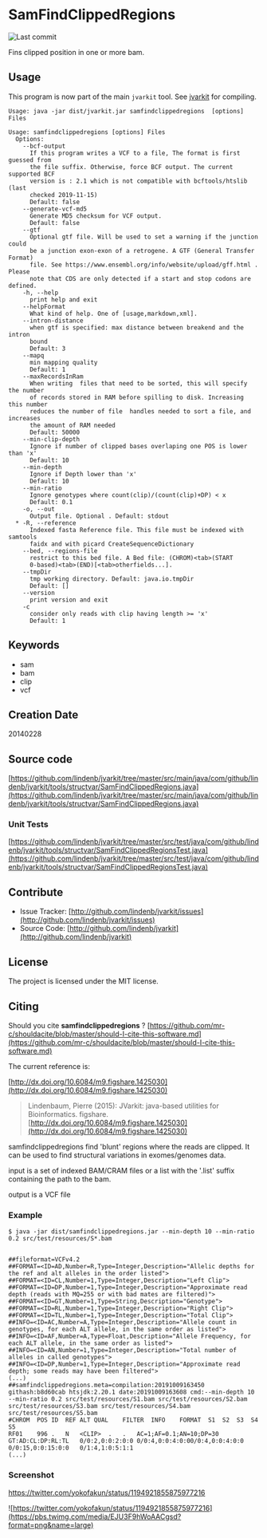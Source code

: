 # SamFindClippedRegions

![Last commit](https://img.shields.io/github/last-commit/lindenb/jvarkit.png)

Fins clipped position in one or more bam. 


## Usage


This program is now part of the main `jvarkit` tool. See [jvarkit](JvarkitCentral.md) for compiling.


```
Usage: java -jar dist/jvarkit.jar samfindclippedregions  [options] Files

Usage: samfindclippedregions [options] Files
  Options:
    --bcf-output
      If this program writes a VCF to a file, The format is first guessed from 
      the file suffix. Otherwise, force BCF output. The current supported BCF 
      version is : 2.1 which is not compatible with bcftools/htslib (last 
      checked 2019-11-15)
      Default: false
    --generate-vcf-md5
      Generate MD5 checksum for VCF output.
      Default: false
    --gtf
      Optional gtf file. Will be used to set a warning if the junction could 
      be a junction exon-exon of a retrogene. A GTF (General Transfer Format) 
      file. See https://www.ensembl.org/info/website/upload/gff.html . Please 
      note that CDS are only detected if a start and stop codons are defined.
    -h, --help
      print help and exit
    --helpFormat
      What kind of help. One of [usage,markdown,xml].
    --intron-distance
      when gtf is specified: max distance between breakend and the intron 
      bound 
      Default: 3
    --mapq
      min mapping quality
      Default: 1
    --maxRecordsInRam
      When writing  files that need to be sorted, this will specify the number 
      of records stored in RAM before spilling to disk. Increasing this number 
      reduces the number of file  handles needed to sort a file, and increases 
      the amount of RAM needed
      Default: 50000
    --min-clip-depth
      Ignore if number of clipped bases overlaping one POS is lower than 'x'
      Default: 10
    --min-depth
      Ignore if Depth lower than 'x'
      Default: 10
    --min-ratio
      Ignore genotypes where count(clip)/(count(clip)+DP) < x
      Default: 0.1
    -o, --out
      Output file. Optional . Default: stdout
  * -R, --reference
      Indexed fasta Reference file. This file must be indexed with samtools 
      faidx and with picard CreateSequenceDictionary
    --bed, --regions-file
      restrict to this bed file. A Bed file: (CHROM)<tab>(START 
      0-based)<tab>(END)[<tab>otherfields...]. 
    --tmpDir
      tmp working directory. Default: java.io.tmpDir
      Default: []
    --version
      print version and exit
    -c
      consider only reads with clip having length >= 'x'
      Default: 1

```


## Keywords

 * sam
 * bam
 * clip
 * vcf



## Creation Date

20140228

## Source code 

[https://github.com/lindenb/jvarkit/tree/master/src/main/java/com/github/lindenb/jvarkit/tools/structvar/SamFindClippedRegions.java](https://github.com/lindenb/jvarkit/tree/master/src/main/java/com/github/lindenb/jvarkit/tools/structvar/SamFindClippedRegions.java)

### Unit Tests

[https://github.com/lindenb/jvarkit/tree/master/src/test/java/com/github/lindenb/jvarkit/tools/structvar/SamFindClippedRegionsTest.java](https://github.com/lindenb/jvarkit/tree/master/src/test/java/com/github/lindenb/jvarkit/tools/structvar/SamFindClippedRegionsTest.java)


## Contribute

- Issue Tracker: [http://github.com/lindenb/jvarkit/issues](http://github.com/lindenb/jvarkit/issues)
- Source Code: [http://github.com/lindenb/jvarkit](http://github.com/lindenb/jvarkit)

## License

The project is licensed under the MIT license.

## Citing

Should you cite **samfindclippedregions** ? [https://github.com/mr-c/shouldacite/blob/master/should-I-cite-this-software.md](https://github.com/mr-c/shouldacite/blob/master/should-I-cite-this-software.md)

The current reference is:

[http://dx.doi.org/10.6084/m9.figshare.1425030](http://dx.doi.org/10.6084/m9.figshare.1425030)

> Lindenbaum, Pierre (2015): JVarkit: java-based utilities for Bioinformatics. figshare.
> [http://dx.doi.org/10.6084/m9.figshare.1425030](http://dx.doi.org/10.6084/m9.figshare.1425030)


samfindclippedregions find 'blunt' regions where the reads are clipped. It can be used to find structural variations in exomes/genomes data.

input is a set of indexed BAM/CRAM files or a list with the '.list' suffix containing the path to the bam.

output is a VCF file


### Example

```
$ java -jar dist/samfindclippedregions.jar --min-depth 10 --min-ratio 0.2 src/test/resources/S*.bam


##fileformat=VCFv4.2
##FORMAT=<ID=AD,Number=R,Type=Integer,Description="Allelic depths for the ref and alt alleles in the order listed">
##FORMAT=<ID=CL,Number=1,Type=Integer,Description="Left Clip">
##FORMAT=<ID=DP,Number=1,Type=Integer,Description="Approximate read depth (reads with MQ=255 or with bad mates are filtered)">
##FORMAT=<ID=GT,Number=1,Type=String,Description="Genotype">
##FORMAT=<ID=RL,Number=1,Type=Integer,Description="Right Clip">
##FORMAT=<ID=TL,Number=1,Type=Integer,Description="Total Clip">
##INFO=<ID=AC,Number=A,Type=Integer,Description="Allele count in genotypes, for each ALT allele, in the same order as listed">
##INFO=<ID=AF,Number=A,Type=Float,Description="Allele Frequency, for each ALT allele, in the same order as listed">
##INFO=<ID=AN,Number=1,Type=Integer,Description="Total number of alleles in called genotypes">
##INFO=<ID=DP,Number=1,Type=Integer,Description="Approximate read depth; some reads may have been filtered">
(...)
##samfindclippedregions.meta=compilation:20191009163450 githash:b8d60cab htsjdk:2.20.1 date:20191009163608 cmd:--min-depth 10 --min-ratio 0.2 src/test/resources/S1.bam src/test/resources/S2.bam src/test/resources/S3.bam src/test/resources/S4.bam src/test/resources/S5.bam
#CHROM	POS	ID	REF	ALT	QUAL	FILTER	INFO	FORMAT	S1	S2	S3	S4	S5
RF01	996	.	N	<CLIP>	.	.	AC=1;AF=0.1;AN=10;DP=30	GT:AD:CL:DP:RL:TL	0/0:2,0:0:2:0:0	0/0:4,0:0:4:0:00/0:4,0:0:4:0:0	0/0:15,0:0:15:0:0	0/1:4,1:0:5:1:1
(...)
```


### Screenshot

https://twitter.com/yokofakun/status/1194921855875977216

![https://twitter.com/yokofakun/status/1194921855875977216](https://pbs.twimg.com/media/EJU3F9hWoAACgsd?format=png&name=large)


